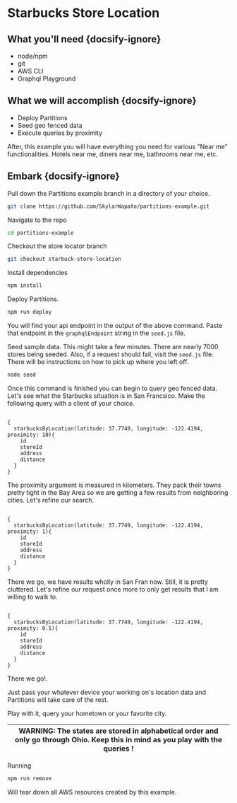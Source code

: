 # Starbucks Store Location

## What you'll need {docsify-ignore}
* node/npm
* git
* AWS CLI
* Graphql Playground

## What we will accomplish {docsify-ignore}

* Deploy Partitions
* Seed geo fenced data
* Execute queries by proximity

After, this example you will have everything you need for various "Near me" functionalities.  Hotels near me, diners near me, bathrooms near me, etc.

## Embark {docsify-ignore}

Pull down the Partitions example branch in a directory of your choice.

```bash
git clone https://github.com/SkylarWapato/partitions-example.git
```

Navigate to the repo

```bash
cd partitions-example
```

Checkout the store locator branch

```bash
git checkout starbuck-store-location
```

Install dependencies

```bash
npm install
```

Deploy Partitions.

```bash
npm run deploy
```

You will find your api endpoint in the output of the above command.  Paste that endpoint in the ```graphqlEndpoint``` string in the ```seed.js``` file.

Seed sample data.  This might take a few minutes.  There are nearly 7000 stores being seeded.  Also, if a request should fail, visit the ```seed.js``` file.  There will be instructions on how to pick up where you left off.

```bash
node seed
```

Once this command is finished you can begin to query geo fenced data.  Let's see what the Starbucks situation is in San Francsico.  Make the following query with a client of your choice.

<pre><code class="language-graphql">
{
  starbucksByLocation(latitude: 37.7749, longitude: -122.4194, proximity: 10){
    id
    storeId
    address
    distance
  }
}
</code></pre>

The proximity argument is measured in kilometers.  They pack their towns pretty tight in the Bay Area so we are getting a few results from neighboring cities.  Let's refine our search.

<pre><code class="language-graphql">
{
  starbucksByLocation(latitude: 37.7749, longitude: -122.4194, proximity: 1){
    id
    storeId
    address
    distance
  }
}
</code></pre>

There we go, we have results wholly in San Fran now.
Still, it is pretty cluttered.  Let's refine our request once more to only get results that I am willing to walk to.

<pre><code class="language-graphql">
{
  starbucksByLocation(latitude: 37.7749, longitude: -122.4194, proximity: 0.5){
    id
    storeId
    address
    distance
  }
}
</code></pre>

There we go!.

Just pass your whatever device your working on's location data and Partitions will take care of the rest.

Play with it, query your hometown or your favorite city.


| WARNING: The states are stored in alphabetical order and only go through Ohio.  Keep this in mind as you play with the queries ! |
| --- |

Running

```bash
npm run remove
```

Will tear down all AWS resources created by this example.
